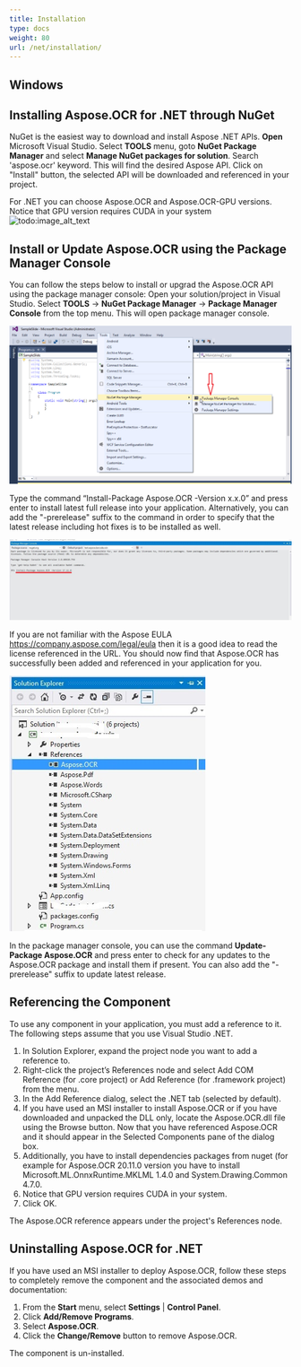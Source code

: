 ```yaml
---
title: Installation
type: docs
weight: 80
url: /net/installation/
---
```

## **Windows**

## **Installing Aspose.OCR for .NET through NuGet**

NuGet is the easiest way to download and install Aspose .NET APIs. **Open** Microsoft Visual Studio. Select **TOOLS** menu, goto **NuGet Package Manager** and select **Manage NuGet packages for solution**. Search 'aspose.ocr' keyword. This will find the desired Aspose API. Click on "Install" button, the selected API will be downloaded and referenced in your project.

For .NET you can choose Aspose.OCR and Aspose.OCR-GPU versions. Notice that GPU version requires CUDA in your system
![todo:image_alt_text](ex1.bmp)

## **Install or Update Aspose.OCR using the Package Manager Console**

You can follow the steps below to install or upgrad the Aspose.OCR API using the package manager console:
Open your solution/project in Visual Studio.
Select **TOOLS** -> **NuGet Package Manager** -> **Package Manager Console** from the top menu. This will open package manager console.

![todo:image_alt_text](installation_2.png)

Type the command “Install-Package Aspose.OCR -Version x.x.0” and press enter to install latest full release into your application. Alternatively, you can add the "-prerelease" suffix to the command in order to specify that the latest release including hot fixes is to be installed as well.

![todo:image_alt_text](installation_3.jpg)

If you are not familiar with the Aspose EULA <https://company.aspose.com/legal/eula> then it is a good idea to read the license referenced in the URL. 
You should now find that Aspose.OCR has successfully been added and referenced in your application for you.

![todo:image_alt_text](installation_4.jpg)

In the package manager console, you can use the command **Update-Package Aspose.OCR** and press enter to check for any updates to the Aspose.OCR package and install them if present. You can also add the "-prerelease" suffix to update latest release.

## **Referencing the Component**

To use any component in your application, you must add a reference to it. The following steps assume that you use Visual Studio .NET.

1. In Solution Explorer, expand the project node you want to add a reference to.
2. Right-click the project’s References node and select Add COM Reference (for .core project)  or Add Reference (for .framework project) from the menu.
3. In the Add Reference dialog, select the .NET tab (selected by default).
4. If you have used an MSI installer to install Aspose.OCR or if you have downloaded and unpacked the DLL only, locate the Aspose.OCR.dll file using the Browse button. Now that you have referenced Aspose.OCR and it should appear in the Selected Components pane of the dialog box.
5. Additionally, you have to install dependencies packages from nuget (for example for Aspose.OCR 20.11.0 version you have to install Microsoft.ML.OnnxRuntime.MKLML 1.4.0 and System.Drawing.Common 4.7.0.
6. Notice that GPU version requires CUDA in your system.
7. Click OK.

The Aspose.OCR reference appears under the project's References node.

## **Uninstalling Aspose.OCR for .NET**

If you have used an MSI installer to deploy Aspose.OCR, follow these steps to completely remove the component and the associated demos and documentation:

1. From the **Start** menu, select **Settings** | **Control Panel**.
1. Click **Add/Remove Programs**.
1. Select **Aspose.OCR**.
1. Click the **Change/Remove** button to remove Aspose.OCR.

The component is un-installed.
